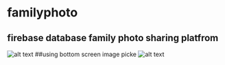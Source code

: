 # familyphoto
 ## firebase database family photo sharing platfrom
![alt text](https://i.imgur.com/pfRJFYC.png)
##using bottom screen image picke
![alt text](https://i.imgur.com/wnrCbHK.png)
